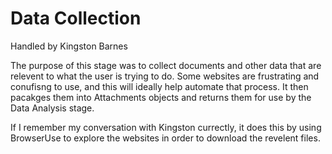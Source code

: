 # Data Collection
Handled by Kingston Barnes

The purpose of this stage was to collect documents and other data that are relevent to what the user is trying to do. Some websites are frustrating and conufisng to use, and this will ideally help automate that process. It then pacakges them into Attachments objects and returns them for use by the Data Analysis stage.

If I remember my conversation with Kingston currectly, it does this by using BrowserUse to explore the websites in order to download the revelent files.